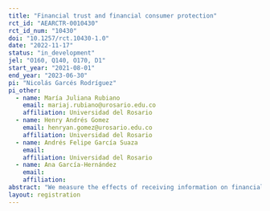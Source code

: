 ```yaml
---
title: "Financial trust and financial consumer protection"
rct_id: "AEARCTR-0010430"
rct_id_num: "10430"
doi: "10.1257/rct.10430-1.0"
date: "2022-11-17"
status: "in_development"
jel: "O160, Q140, O170, D1"
start_year: "2021-08-01"
end_year: "2023-06-30"
pi: "Nicolás Garcés Rodríguez"
pi_other:
  - name: María Juliana Rubiano
    email: mariaj.rubiano@urosario.edu.co
    affiliation: Universidad del Rosario
  - name: Henry Andrés Gomez
    email: henryan.gomez@urosario.edu.co
    affiliation: Universidad del Rosario
  - name: Andrés Felipe García Suaza
    email: 
    affiliation: Universidad del Rosario
  - name: Ana García-Hernández
    email: 
    affiliation: 
abstract: "We measure the effects of receiving information on financial consumer protection through multiple channel treatment (consisting of training sessions, interactive primers and SMS messages) on the levels of financial trust over formal institutions. "
layout: registration
---
```


